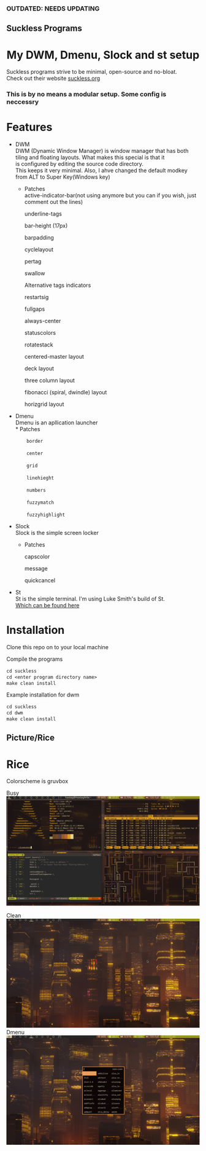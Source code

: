 ### OUTDATED: NEEDS UPDATING
## Suckless Programs

<h1 align="center"> My DWM, Dmenu, Slock and st setup </h1>

Suckless programs strive to be minimal, open-source and no-bloat. <br>
Check out their website <a href="https://suckless.org"> suckless.org </a> 

### This is by no means a modular setup. Some config is neccessry

# Features 

* DWM   
   DWM (Dynamic Window Manager) is window manager that has both  
   tiling and floating layouts. What makes this special is that it  
   is configured by editing the source code directory.  
   This keeps it very minimal. Also, I ahve changed the default modkey from ALT to Super Key(Windows key)    
   * Patches   
       active-indicator-bar(not using anymore but you can if you wish, just comment out the lines)    

       underline-tags   

       bar-height (17px)   

       barpadding 

       cyclelayout   

       pertag  

       swallow   

       Alternative tags indicators    

       restartsig

       fullgaps   

       always-center  

       statuscolors   

       rotatestack   

       centered-master layout   

       deck layout   

       three column layout   

       fibonacci (spiral, dwindle) layout   

       horizgrid layout   


* Dmenu      
   Dmenu is an apllication launcher      
      * Patches   

          border   
       
          center   

          grid   

          linehieght   

          numbers   

          fuzzymatch   

          fuzzyhighlight   


* Slock   
   Slock is the simple screen locker   

    * Patches   

        capscolor   

        message   

        quickcancel   

* St    
   St is the simple terminal. I'm using Luke Smith's build of St.    
   <a href="https://github.com/lukesmithxyz/st" > Which can be found here </a>     
       
      

# Installation

Clone this repo on to your local machine 


Compile the programs 
```shell
cd suckless
cd <enter program directory name>
make clean install
```

Example installation for dwm
```shell
cd suckless
cd dwm
make clean install
```

## Picture/Rice

# Rice
Colorscheme is gruvbox   

Busy   
![busy](scrots/busy.png)   

Clean   
![clean](scrots/clean.jpg)   
Dmenu   
![dmenu](scrots/dmenu.jpg)










